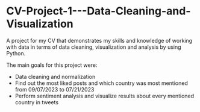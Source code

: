 # CV-Project-1---Data-Cleaning-and-Visualization
A project for my CV that demonstrates my skills and knowledge of working with data in terms of data cleaning, visualization and analysis by using Python.

The main goals for this project were:

* Data cleaning and normalization
* Find out the most liked posts and which country was most mentioned from 09/07/2023 to 07/21/2023
* Perform sentiment analysis and visualize results about every mentioned country in tweets
